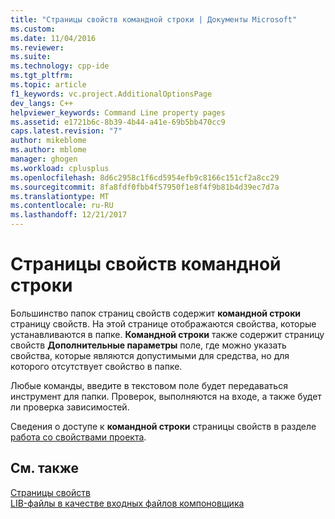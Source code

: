 ```yaml
---
title: "Страницы свойств командной строки | Документы Microsoft"
ms.custom: 
ms.date: 11/04/2016
ms.reviewer: 
ms.suite: 
ms.technology: cpp-ide
ms.tgt_pltfrm: 
ms.topic: article
f1_keywords: vc.project.AdditionalOptionsPage
dev_langs: C++
helpviewer_keywords: Command Line property pages
ms.assetid: e1721b6c-8b39-4b44-a41e-69b5bb470cc9
caps.latest.revision: "7"
author: mikeblome
ms.author: mblome
manager: ghogen
ms.workload: cplusplus
ms.openlocfilehash: 8d6c2958c1f6cd5954efb9c8166c151cf2a8cc29
ms.sourcegitcommit: 8fa8fdf0fbb4f57950f1e8f4f9b81b4d39ec7d7a
ms.translationtype: MT
ms.contentlocale: ru-RU
ms.lasthandoff: 12/21/2017
---
```

# <a name="command-line-property-pages"></a>Страницы свойств командной строки
Большинство папок страниц свойств содержит **командной строки** страницу свойств. На этой странице отображаются свойства, которые устанавливаются в папке. **Командной строки** также содержит страницу свойств **Дополнительные параметры** поле, где можно указать свойства, которые являются допустимыми для средства, но для которого отсутствует свойство в папке.  
  
 Любые команды, введите в текстовом поле будет передаваться инструмент для папки. Проверок, выполняются на входе, а также будет ли проверка зависимостей.  
  
 Сведения о доступе к **командной строки** страницы свойств в разделе [работа со свойствами проекта](../ide/working-with-project-properties.md).  
  
## <a name="see-also"></a>См. также  
 [Страницы свойств](../ide/property-pages-visual-cpp.md)   
 [LIB-файлы в качестве входных файлов компоновщика](../build/reference/dot-lib-files-as-linker-input.md)
